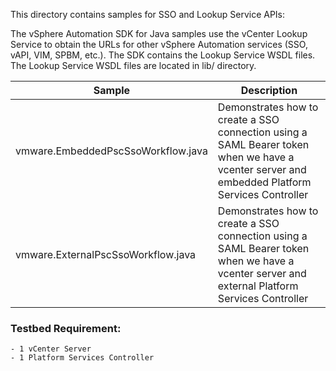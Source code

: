 This directory contains samples for SSO and Lookup Service APIs:

The vSphere Automation SDK for Java samples use the vCenter Lookup Service
to obtain the URLs for other vSphere Automation services (SSO, vAPI, VIM, SPBM, etc.).
The SDK contains the Lookup Service WSDL files. The Lookup Service WSDL files are located in lib/ directory.

Sample                                                     | Description
-----------------------------------------------------------|-----------------------------------------------------------------------------------------------------------------------------------------------
vmware.EmbeddedPscSsoWorkflow.java | Demonstrates how to create a SSO connection using a SAML Bearer token when we have a vcenter server and embedded Platform Services Controller
vmware.ExternalPscSsoWorkflow.java | Demonstrates how to create a SSO connection using a SAML Bearer token when we have a vcenter server and external Platform Services Controller

### Testbed Requirement:
    - 1 vCenter Server
    - 1 Platform Services Controller